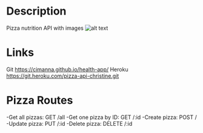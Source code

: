 
# Description

Pizza nutrition API with images 
![alt text](https://edamam-product-images.s3.amazonaws.com/web-img/2e6/2e612418cd21ef73e2ff2c4ce91149cc.jpg?X-Amz-Security-Token=IQoJb3JpZ2luX2VjEAgaCXVzLWVhc3QtMSJGMEQCIGIGrPX0KFXiCTlOz9AaUipndljVmiBa6pevkbjsQdIyAiB%2FUNzpcaz%2FcmXWPzefXx%2BgbN%2FRSBZZAEMSKtfeBgoLcyrSBAhREAAaDDE4NzAxNzE1MDk4NiIMOnGAyU6r1i8UFY9FKq8EJwDwln3pfN8dzlF8wkQC0Wt3i1KjlM2AWDrDDCGPX3h7Y0HkP8TBGPzHZNy7Qsy2a0bxjYNijdx30glQa604uTN%2BVrdXqJRBYhK7XAFLvvybyszjuP7h%2B0IBkEzU8DRgNnwE9aU2nwe%2BrRqdlm1ecMeUt2aRwqivp8eGu3OOQMgwrkn2jcnWS8i3Fttq3QSabMD4sFwkY0DW3lJY2ebhuFZ3wS9DYEJrYzmclo1eRifHtUlLIX0d7Lu6%2BPjOFTvnyUAAIKFXZq8J1JEIrW5ACE4u0qoh9aHA%2Bl2TYTESKIlRsGPcuIXgo%2FD8MRVmEgy842uUGmpMDFvAa2WaEkfjGwmO8nbaxV9BDN5I6P1McF%2F4ivC34Ih26KjECjc%2F0IWmDEbI%2Bo6toDZjTp%2BVi8M5wRSPUduFMg4Qf6kr%2Bbh4XrblQn3wLuni66P2u2glviUJfi6yor98wquasHtsj4y9udZdLOy%2BdvpsFiPdH69dUByOjcK4EZ3M%2F3kqi%2F0%2BX0%2F%2BxeqBEpJ8UKeRaRk5bMyTFNiYPcmhvHnvv12gFgbBM%2Fheu2l4BCxEGPzcKfe%2BlofDJ7m8FlZsNTDCjGOYzw1TCblAGq0yzpO751QnvgPpfqfiSCExtbPn4In6mZjxpWqbdR60aZ%2FcI23%2BhFk7NLfSR0in6Uuk7tErQxoPAUpF0ZIjZVP9hzqIqYtKby4k8kbmoBErDLB%2BYuSCPBdf%2Bn150MfmJ2ehsEUjkBdcba5WnjDUzOeWBjqqAXQNcaaqFVt%2FExgrbEh5gHw6%2BIRiU0QprWeYTIJtTNPx1znYJ8hGhpfyrxi2OMb%2FF9ogTZV2RrypakjF0kB4tnpmQVoLbZcmfIWk825z8yQRmSDCrVNFJJ3mIQBTJY0qIJOQ5BnjbSaXOacHXu5PGynx3l8VQfFo8vIX4%2BIz%2FjUeA1HcEvu6BAcMg4F155bCF73itL3oF3%2BZxEJM9UBgpRttsrrPDKhvOR%2Bl&X-Amz-Algorithm=AWS4-HMAC-SHA256&X-Amz-Date=20220722T012756Z&X-Amz-SignedHeaders=host&X-Amz-Expires=3600&X-Amz-Credential=ASIASXCYXIIFDNAS7WWN%2F20220722%2Fus-east-1%2Fs3%2Faws4_request&X-Amz-Signature=99d8baa307d251a302642a24fc381fcfedcb9847ec396261a80679c491a31429)

# Links

Git  <https://cimanna.github.io/health-app/>
Heroku <https://git.heroku.com/pizza-api-christine.git>


# Pizza Routes

-Get all pizzas: GET /all
-Get one pizza by ID: GET /:id
-Create pizza: POST /
-Update pizza: PUT /:id
-Delete pizza: DELETE /:id



